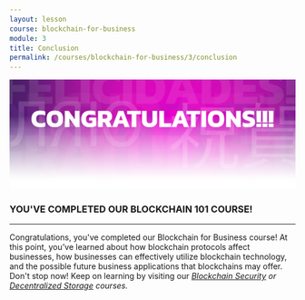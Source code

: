 ```yaml
---
layout: lesson
course: blockchain-for-business
module: 3
title: Conclusion
permalink: /courses/blockchain-for-business/3/conclusion
---
```



<span>
<img src="/assets/img/Conclusion-01-2.png" />

<h3>YOU'VE COMPLETED OUR BLOCKCHAIN 101 COURSE!</h3>

<hr />

<span style="font-weight: 400;">Congratulations, you've completed our Blockchain for Business course! At this point, you’ve learned about how blockchain protocols affect businesses, how businesses can effectively utilize blockchain technology, and the possible future business applications that blockchains may offer. Don't stop now! Keep on learning by visiting our </span><a href="https://theblockchaininstitute.org/courses/blockchain-security/"><i><span style="font-weight: 400;">Blockchain Security</span></i></a><i><span style="font-weight: 400;"> or </span></i><a href="https://theblockchaininstitute.org/courses/decentralized-storage/"><i><span style="font-weight: 400;">Decentralized Storage</span></i></a><i><span style="font-weight: 400;"> courses.</span></i>
